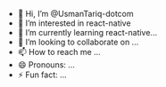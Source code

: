 - 👋 Hi, I’m @UsmanTariq-dotcom
- 👀 I’m interested in react-native 
- 🌱 I’m currently learning react-native...
- 💞️ I’m looking to collaborate on ...
- 📫 How to reach me ...
- 😄 Pronouns: ...
- ⚡ Fun fact: ...

<!---
UsmanTariq-dotcom/UsmanTariq-dotcom is a ✨ special ✨ repository because its `README.md` (this file) appears on your GitHub profile.
You can click the Preview link to take a look at your changes.
--->
